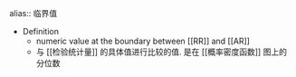 alias:: 临界值

- Definition
	- numeric value at the boundary between [[RR]] and [[AR]]
	- 与 [[检验统计量]] 的具体值进行比较的值. 是在 [[概率密度函数]] 图上的分位数
